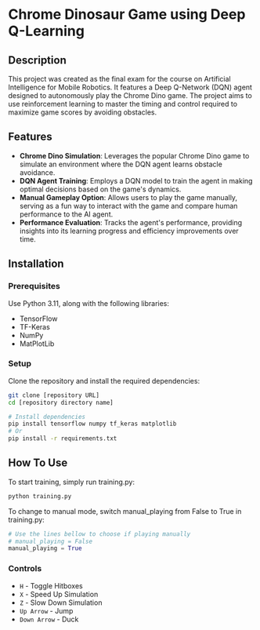 # Chrome Dinosaur Game using Deep Q-Learning

## Description
This project was created as the final exam for the course on Artificial Intelligence for Mobile Robotics. It features a Deep Q-Network (DQN) agent designed to autonomously play the Chrome Dino game. The project aims to use reinforcement learning to master the timing and control required to maximize game scores by avoiding obstacles.

## Features
- **Chrome Dino Simulation**: Leverages the popular Chrome Dino game to simulate an environment where the DQN agent learns obstacle avoidance.
- **DQN Agent Training**: Employs a DQN model to train the agent in making optimal decisions based on the game's dynamics.
- **Manual Gameplay Option**: Allows users to play the game manually, serving as a fun way to interact with the game and compare human performance to the AI agent.
- **Performance Evaluation**: Tracks the agent's performance, providing insights into its learning progress and efficiency improvements over time.

## Installation

### Prerequisites
Use Python 3.11, along with the following libraries:

- TensorFlow
- TF-Keras
- NumPy
- MatPlotLib

### Setup
Clone the repository and install the required dependencies:
```bash
git clone [repository URL]
cd [repository directory name]

# Install dependencies
pip install tensorflow numpy tf_keras matplotlib
# Or
pip install -r requirements.txt
```

## How To Use
To start training, simply run training.py:
```bash
python training.py
```
To change to manual mode, switch manual_playing from False to True in training.py:
```python
# Use the lines bellow to choose if playing manually
# manual_playing = False
manual_playing = True
```
### Controls

- `H` - Toggle Hitboxes
- `X` - Speed Up Simulation
- `Z` - Slow Down Simulation
- `Up Arrow` - Jump
- `Down Arrow` - Duck



